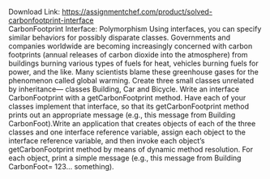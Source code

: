 Download Link: https://assignmentchef.com/product/solved-carbonfootprint-interface
<br>
CarbonFootprint Interface: Polymorphism Using interfaces, you can specify similar behaviors for possibly disparate classes. Governments and companies worldwide are becoming increasingly concerned with carbon footprints (annual releases of carbon dioxide into the atmosphere) from buildings burning various types of fuels for heat, vehicles burning fuels for power, and the like. Many scientists blame these greenhouse gases for the phenomenon called global warming. Create three small classes unrelated by inheritance— classes Building, Car and Bicycle. Write an interface CarbonFootprint with a getCarbonFootprint method. Have each of your classes implement that interface, so that its getCarbonFootprint method prints out an appropriate message (e.g., this message from Building CarbonFoot).Write an application that creates objects of each of the three classes and one interface reference variable, assign each object to the interface reference variable, and then invoke each object’s getCarbonFootprint method by means of dynamic method resolution. For each object, print a simple message (e.g., this message from Building CarbonFoot= 123… something).